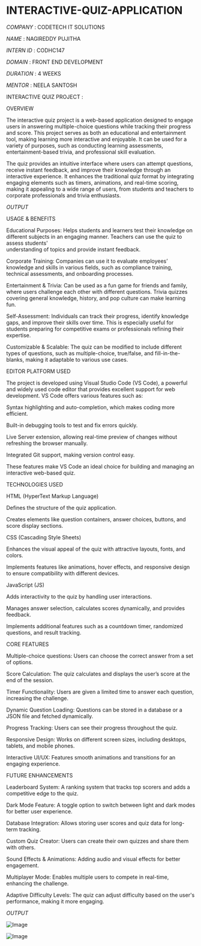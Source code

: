 # INTERACTIVE-QUIZ-APPLICATION

*COMPANY*   : CODETECH IT SOLUTIONS

*NAME*      : NAGIREDDY PUJITHA

*INTERN ID* : CODHC147

*DOMAIN*    : FRONT END DEVELOPMENT

*DURATION*  : 4 WEEKS

*MENTOR*    : NEELA SANTOSH

INTERACTIVE QUIZ PROJECT :

OVERVIEW

The interactive quiz project is a web-based application designed to engage users in answering multiple-choice questions while tracking their progress and score. 
This project serves as both an educational and entertainment tool, making learning more interactive and enjoyable. It can be used for a variety of purposes, such as 
conducting learning assessments, entertainment-based trivia, and professional skill evaluation.

The quiz provides an intuitive interface where users can attempt questions, receive instant feedback, and improve their knowledge through an interactive experience. 
It enhances the traditional quiz format by integrating engaging elements such as timers, animations, and real-time scoring, making it appealing to a wide range of 
users, from students and teachers to corporate professionals and trivia enthusiasts.

*OUTPUT*


USAGE & BENEFITS

  Educational Purposes: Helps students and learners test their knowledge on different subjects in an engaging manner. Teachers can use the quiz to assess students'  
understanding of topics and provide instant feedback.

  Corporate Training: Companies can use it to evaluate employees’ knowledge and skills in various fields, such as compliance training, technical assessments, and 
onboarding processes.

  Entertainment & Trivia: Can be used as a fun game for friends and family, where users challenge each other with different questions. Trivia quizzes covering 
general knowledge, history, and pop culture can make learning fun.

  Self-Assessment: Individuals can track their progress, identify knowledge gaps, and improve their skills over time. This is especially useful for students 
preparing for competitive exams or professionals refining their expertise.

  Customizable & Scalable: The quiz can be modified to include different types of questions, such as multiple-choice, true/false, and fill-in-the-blanks, making it 
adaptable to various use cases.

EDITOR PLATFORM USED

The project is developed using Visual Studio Code (VS Code), a powerful and widely used code editor that provides excellent support for web development. VS Code 
offers various features such as:

  Syntax highlighting and auto-completion, which makes coding more efficient.

  Built-in debugging tools to test and fix errors quickly.

  Live Server extension, allowing real-time preview of changes without refreshing the browser manually.

  Integrated Git support, making version control easy.

These features make VS Code an ideal choice for building and managing an interactive web-based quiz.

TECHNOLOGIES USED

HTML (HyperText Markup Language)

  Defines the structure of the quiz application.

  Creates elements like question containers, answer choices, buttons, and score display sections.

CSS (Cascading Style Sheets)

  Enhances the visual appeal of the quiz with attractive layouts, fonts, and colors.

  Implements features like animations, hover effects, and responsive design to ensure compatibility with different devices.

JavaScript (JS)

  Adds interactivity to the quiz by handling user interactions.

  Manages answer selection, calculates scores dynamically, and provides feedback.

  Implements additional features such as a countdown timer, randomized questions, and result tracking.

CORE FEATURES

  Multiple-choice questions: Users can choose the correct answer from a set of options.

  Score Calculation: The quiz calculates and displays the user’s score at the end of the session.

  Timer Functionality: Users are given a limited time to answer each question, increasing the challenge.

  Dynamic Question Loading: Questions can be stored in a database or a JSON file and fetched dynamically.

  Progress Tracking: Users can see their progress throughout the quiz.

  Responsive Design: Works on different screen sizes, including desktops, tablets, and mobile phones.

  Interactive UI/UX: Features smooth animations and transitions for an engaging experience.

FUTURE ENHANCEMENTS

  Leaderboard System: A ranking system that tracks top scorers and adds a competitive edge to the quiz.

  Dark Mode Feature: A toggle option to switch between light and dark modes for better user experience.

  Database Integration: Allows storing user scores and quiz data for long-term tracking.

  Custom Quiz Creator: Users can create their own quizzes and share them with others.

  Sound Effects & Animations: Adding audio and visual effects for better engagement.

  Multiplayer Mode: Enables multiple users to compete in real-time, enhancing the challenge.

  Adaptive Difficulty Levels: The quiz can adjust difficulty based on the user's performance, making it more engaging.

    
*OUTPUT*

![Image](https://github.com/user-attachments/assets/73ad3cd0-2bb2-4057-9fe3-c0b8a561931e)

![Image](https://github.com/user-attachments/assets/4f969525-f7ca-431a-bcf5-70e035a0b96e)
